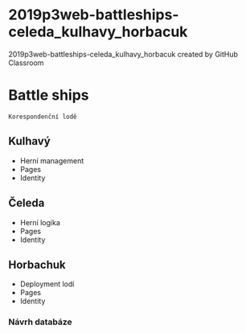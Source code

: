 # 2019p3web-battleships-celeda_kulhavy_horbacuk
2019p3web-battleships-celeda_kulhavy_horbacuk created by GitHub Classroom

# Battle ships
    Korespondenční lodě
## Kulhavý
* Herní management
* Pages
* Identity

## Čeleda
* Herní logika
* Pages
* Identity

## Horbachuk
* Deployment lodí
* Pages
* Identity

### Návrh databáze

